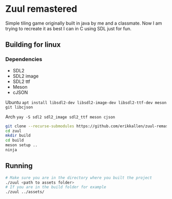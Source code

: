 # Zuul remastered

Simple tiling game originally built in java by me and a classmate.
Now I am trying to recreate it as best I can in C using SDL just for fun.

## Building for linux

### Dependencies

- SDL2
- SDL2 image
- SDL2 ttf
- Meson
- cJSON

Ubuntu
```apt install libsdl2-dev libsdl2-image-dev libsdl2-ttf-dev meson git libcjson```

Arch
```yay -S sdl2 sdl2_image sdl2_ttf meson cjson``` 

```bash
git clone --recurse-submodules https://github.com/erikkallen/zuul-remastered.git
cd zuul
mkdir build
cd build
meson setup ..
ninja
```

## Running

```bash
# Make sure you are in the directory where you built the project
./zuul <path to assets folder>
# If you are in the build folder for example
./zuul ../assets/
```